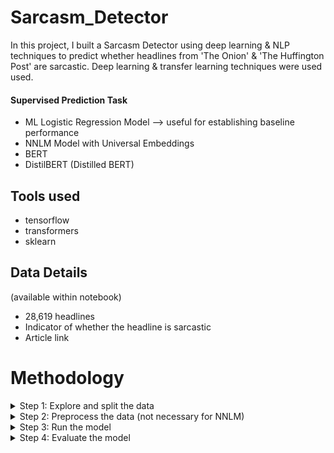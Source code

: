 # Sarcasm_Detector
In this project, I built a Sarcasm Detector using deep learning & NLP techniques to predict whether headlines from 'The Onion' & 'The Huffington Post' are sarcastic. Deep learning & transfer learning techniques were used used. 

#### Supervised Prediction Task ####
* ML Logistic Regression Model --> useful for establishing baseline performance
* NNLM Model with Universal Embeddings
* BERT
* DistilBERT (Distilled BERT)

## Tools used
 - tensorflow
 - transformers
  - sklearn

## Data Details
(available within notebook)
- 28,619 headlines
- Indicator of whether the headline is sarcastic 
- Article link

# Methodology
<details>
<summary> Step 1: Explore and split the data </summary>
 <br>
      <p>   Explore and check the data </p>
      <p>   Train-test-split</p>
</details>

<details>
<summary> Step 2: Preprocess the data (not necessary for NNLM) </summary>
      <p>   clean, strip, lowercase and tag the headlines
      <p>   Include or remove Stopwords
      <p>   Engage in feature extraction
</details>

<details>
<summary> Step 3: Run the model </summary>
<br>
      <p>   Intialize the model
      <p>   Analyze the data
</details>

<details>
<summary> Step 4: Evaluate the model </summary>
<br>
      <p>   Track its performance on precision, accuracy, F1-score
</details>
